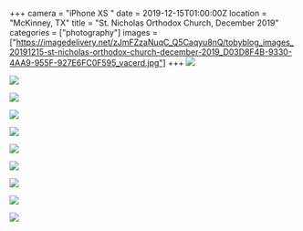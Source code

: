 +++
camera = "iPhone XS "
date = 2019-12-15T01:00:00Z
location = "McKinney, TX"
title = "St. Nicholas Orthodox Church, December 2019"
categories = ["photography"]
images = ["https://imagedelivery.net/zJmFZzaNuqC_Q5Caqyu8nQ/tobyblog_images_20191215-st-nicholas-orthodox-church-december-2019_D03D8F4B-9330-4AA9-955F-927E6FC0F595_vacerd.jpg"]
+++
![](https://imagedelivery.net/zJmFZzaNuqC_Q5Caqyu8nQ/tobyblog_images_20191215-st-nicholas-orthodox-church-december-2019_D03D8F4B-9330-4AA9-955F-927E6FC0F595_vacerd.jpg/fit=scale-down,w=780,sharpen=1,f=auto,q=0.9,slow-connection-quality=0.3)
<!--more-->

![](https://imagedelivery.net/zJmFZzaNuqC_Q5Caqyu8nQ/tobyblog_images_remote_cloudinary_60bd4410_AB8B1106-FFB3-4DCE-A7F1-F1C4CBA6BB27_tnaiuo.jpg/fit=scale-down,w=780,sharpen=1,f=auto,q=0.9,slow-connection-quality=0.3)

![](https://imagedelivery.net/zJmFZzaNuqC_Q5Caqyu8nQ/tobyblog_images_remote_cloudinary_3fe7228d_8BA8F92F-AD30-4237-B936-8A6947380D66_lcienx.jpg/fit=scale-down,w=780,sharpen=1,f=auto,q=0.9,slow-connection-quality=0.3)

![](https://imagedelivery.net/zJmFZzaNuqC_Q5Caqyu8nQ/tobyblog_images_remote_cloudinary_7ee09540_7B38D37B-7DF1-4C1A-AD27-3C743CC07E31_pumlir.jpg/fit=scale-down,w=780,sharpen=1,f=auto,q=0.9,slow-connection-quality=0.3)

![](https://imagedelivery.net/zJmFZzaNuqC_Q5Caqyu8nQ/tobyblog_images_remote_cloudinary_2ca8653f_F33D0DC7-B729-4153-A853-56FF1C32BC89_hcnxhq.jpg/fit=scale-down,w=780,sharpen=1,f=auto,q=0.9,slow-connection-quality=0.3)

![](https://imagedelivery.net/zJmFZzaNuqC_Q5Caqyu8nQ/tobyblog_images_remote_cloudinary_a9e08c1e_54424509-FB24-4CC7-9BF3-631512DC8C1A_jus4qh.jpg/fit=scale-down,w=780,sharpen=1,f=auto,q=0.9,slow-connection-quality=0.3)

![](https://imagedelivery.net/zJmFZzaNuqC_Q5Caqyu8nQ/tobyblog_images_remote_cloudinary_a1eb2915_1BA1A080-4658-4B79-8282-B7E2148CFFB4_sgjg1y.jpg/fit=scale-down,w=780,sharpen=1,f=auto,q=0.9,slow-connection-quality=0.3)

![](https://imagedelivery.net/zJmFZzaNuqC_Q5Caqyu8nQ/tobyblog_images_remote_cloudinary_f8ba8cfc_39F01B77-244D-43F0-9E4D-78ACE94F1EA3_wrcoar.jpg/fit=scale-down,w=780,sharpen=1,f=auto,q=0.9,slow-connection-quality=0.3)

![](https://imagedelivery.net/zJmFZzaNuqC_Q5Caqyu8nQ/tobyblog_images_remote_cloudinary_f405c89a_28452E62-07E3-41DD-9B16-C9C04E8853A7_ruvqt6.jpg/fit=scale-down,w=780,sharpen=1,f=auto,q=0.9,slow-connection-quality=0.3)

![](https://imagedelivery.net/zJmFZzaNuqC_Q5Caqyu8nQ/tobyblog_images_remote_cloudinary_37f22231_3B109BC8-66CD-4CFE-88DC-9523762E7CAC_by1tn2.jpg/fit=scale-down,w=780,sharpen=1,f=auto,q=0.9,slow-connection-quality=0.3)
